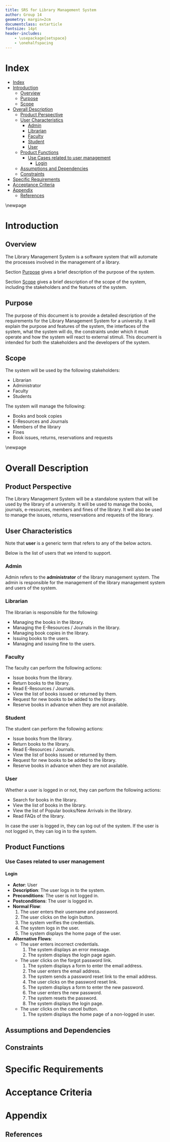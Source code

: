 ```yaml
---
title: SRS for Library Management System
author: Group 14
geometry: margin=2cm
documentclass: extarticle
fontsize: 14pt
header-includes:
    - \usepackage{setspace}
    - \onehalfspacing
---
```


# Index

- [Index](#index)
- [Introduction](#introduction)
  - [Overview](#overview)
  - [Purpose](#purpose)
  - [Scope](#scope)
- [Overall Description](#overall-description)
  - [Product Perspective](#product-perspective)
  - [User Characteristics](#user-characteristics)
    - [Admin](#admin)
    - [Librarian](#librarian)
    - [Faculty](#faculty)
    - [Student](#student)
    - [User](#user)
  - [Product Functions](#product-functions)
    - [Use Cases related to user management](#use-cases-related-to-user-management)
      - [Login](#login)
  - [Assumptions and Dependencies](#assumptions-and-dependencies)
  - [Constraints](#constraints)
- [Specific Requirements](#specific-requirements)
- [Acceptance Criteria](#acceptance-criteria)
- [Appendix](#appendix)
  - [References](#references)

\newpage

# Introduction

## Overview

The Library Management System is a software system that will automate the processes involved in the management of a library.

Section [Purpose](#purpose) gives a brief description of the purpose of the system.

Section [Scope](#scope) gives a brief description of the scope of the system, including the stakeholders and the features of the system.



## Purpose

The purpose of this document is to provide a detailed description of the requirements for the Library Management System for a university. It will explain the purpose and features of the system, the interfaces of the system, what the system will do, the constraints under which it must operate and how the system will react to external stimuli. This document is intended for both the stakeholders and the developers of the system.

## Scope

The system will be used by the following stakeholders:

- Librarian
- Administrator
- Faculty
- Students

The system will manage the following:

- Books and book copies
- E-Resources and Journals
- Members of the library
- Fines
- Book issues, returns, reservations and requests

\newpage

# Overall Description

## Product Perspective

The Library Management System will be a standalone system that will be used by the library of a university. It will be used to manage the books, journals, e-resources, members and fines of the library. It will also be used to manage the issues, returns, reservations and requests of the library.

## User Characteristics

Note that **user** is a generic term that refers to any of the below actors.

Below is the list of users that we intend to support.

### Admin

Admin refers to the **administrator** of the library management system. The admin is responsible for the management of the library management system and users of the system.

### Librarian

The librarian is responsible for the following:

- Managing the books in the library.
- Managing the E-Resources / Journals in the library.
- Managing book copies in the library.
- Issuing books to the users.
- Managing and issuing fine to the users.

### Faculty

The faculty can perform the following actions:

- Issue books from the library.
- Return books to the library.
- Read E-Resources / Journals.
- View the list of books issued or returned by them.
- Request for new books to be added to the library.
- Reserve books in advance when they are not available.

### Student

The student can perform the following actions:

- Issue books from the library.
- Return books to the library.
- Read E-Resources / Journals.
- View the list of books issued or returned by them.
- Request for new books to be added to the library.
- Reserve books in advance when they are not available.

### User

Whether a user is logged in or not, they can perform the following actions:

- Search for books in the library.
- View the list of books in the library.
- View the list of Popular books/New Arrivals in the library.
- Read FAQs of the library.

In case the user is logged in, they can log out of the system. If the user is not logged in, they can log in to the system.

## Product Functions

### Use Cases related to user management

#### Login

- **Actor**: User
- **Description**: The user logs in to the system.
- **Preconditions**: The user is not logged in.
- **Postconditions**: The user is logged in.
- **Normal Flow**:
  1. The user enters their username and password.
  2. The user clicks on the login button.
  3. The system verifies the credentials.
  4. The system logs in the user.
  5. The system displays the home page of the user.
- **Alternative Flows**:
    - The user enters incorrect credentials.
        1. The system displays an error message.
        2. The system displays the login page again.
    - The user clicks on the forgot password link.
        1. The system displays a form to enter the email address.
        2. The user enters the email address.
        3. The system sends a password reset link to the email address.
        4. The user clicks on the password reset link.
        5. The system displays a form to enter the new password.
        6. The user enters the new password.
        7. The system resets the password.
        8. The system displays the login page.
    - The user clicks on the cancel button.
        1. The system displays the home page of a non-logged in user.

## Assumptions and Dependencies

## Constraints

# Specific Requirements

# Acceptance Criteria

# Appendix

## References

